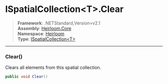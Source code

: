 # ISpatialCollection\<T>.Clear

> **Framework**: .NETStandard,Version=v2.1  
> **Assembly**: [Heirloom.Core][0]  
> **Namespace**: [Heirloom][0]  
> **Type**: [ISpatialCollection\<T>][1]  

--------------------------------------------------------------------------------

### Clear()

Clears all elements from this spatial collection.

```cs
public void Clear()
```

[0]: ..\Heirloom.Core.md
[1]: Heirloom.ISpatialCollection[T].md
